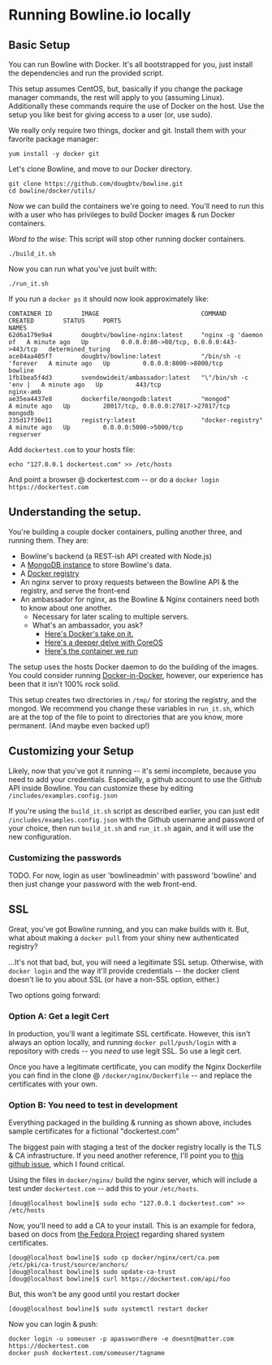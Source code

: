 # Running Bowline.io locally

## Basic Setup

You can run Bowline with Docker. It's all bootstrapped for you, just install the dependencies and run the provided script.

This setup assumes CentOS, but, basically if you change the package manager commands, the rest will apply to you (assuming Linux). Additionally these commands require the use of Docker on the host. Use the setup you like best for giving access to a user (or, use sudo).

We really only require two things, docker and git. Install them with your favorite package manager:

    yum install -y docker git

Let's clone Bowline, and move to our Docker directory.

    git clone https://github.com/dougbtv/bowline.git
    cd bowline/docker/utils/

Now we can build the containers we're going to need. You'll need to run this with a user who has privileges to build Docker images & run Docker containers. 

*Word to the wise*: This script will stop other running docker containers.

    ./build_it.sh

Now you can run what you've just built with:

    ./run_it.sh

If you run a `docker ps` it should now look approximately like:

    CONTAINER ID        IMAGE                            COMMAND                CREATED        STATUS     PORTS                                      NAMES
    62d6a179e9a4        dougbtv/bowline-nginx:latest     "nginx -g 'daemon of   A minute ago   Up         0.0.0.0:80->80/tcp, 0.0.0.0:443->443/tcp   determined_turing   
    ace84aa405f7        dougbtv/bowline:latest           "/bin/sh -c 'forever   A minute ago   Up         0.0.0.0:8000->8000/tcp                     bowline             
    1fb1bea5f4d3        svendowideit/ambassador:latest   "\"/bin/sh -c 'env |   A minute ago   Up         443/tcp                                    nginx-amb           
    ae35ea4437e8        dockerfile/mongodb:latest        "mongod"               A minute ago   Up         28017/tcp, 0.0.0.0:27017->27017/tcp        mongodb             
    235d17f30e11        registry:latest                  "docker-registry"      A minute ago   Up         0.0.0.0:5000->5000/tcp                     regserver           

Add `dockertest.com` to your hosts file:

    echo "127.0.0.1 dockertest.com" >> /etc/hosts

And point a browser @ dockertest.com -- or do a `docker login https://dockertest.com`

## Understanding the setup.

You're building a couple docker containers, pulling another three, and running them. They are:

* Bowline's backend (a REST-ish API created with Node.js)
* A [MongoDB instance](https://registry.hub.docker.com/u/dockerfile/mongodb/) to store Bowline's data.
* A [Docker registry](https://registry.hub.docker.com/_/registry/)
* An nginx server to proxy requests between the Bowline API & the registry, and serve the front-end
* An ambassador for nginx, as the Bowline & Nginx containers need both to know about one another.
  * Necessary for later scaling to multiple servers.
  * What's an ambassador, you ask?
    * [Here's Docker's take on it.](http://docs.docker.com/articles/ambassador_pattern_linking/)
    * [Here's a deeper delve with CoreOS](https://coreos.com/blog/docker-dynamic-ambassador-powered-by-etcd/)
    * [Here's the container we run](https://registry.hub.docker.com/u/svendowideit/ambassador/)

The setup uses the hosts Docker daemon to do the building of the images. You could consider running [Docker-in-Docker](https://github.com/jpetazzo/dind), however, our experience has been that it isn't 100% rock solid.

This setup creates two directories in `/tmp/` for storing the registry, and the mongod. We recommend you change these variables in `run_it.sh`, which are at the top of the file to point to directories that are you know, more permanent. (And maybe even backed up!) 

## Customizing your Setup

Likely, now that you've got it running -- it's semi incomplete, because you need to add your credentials. Especially, a github account to use the Github API inside Bowline. You can customize these by editing `/includes/examples.config.json`

If you're using the `build_it.sh` script as described earlier, you can just edit `/includes/examples.config.json` with the Github username and password of your choice, then run `build_it.sh` and `run_it.sh` again, and it will use the new configuration.

### Customizing the passwords

TODO. For now, login as user 'bowlineadmin' with password 'bowline' and then just change your password with the web front-end.

## SSL

Great, you've got Bowline running, and you can make builds with it. But, what about making a `docker pull` from your shiny new authenticated registry?

...It's not that bad, but, you will need a legitimate SSL setup. Otherwise, with `docker login` and the way it'll provide credentials -- the docker client doesn't lie to you about SSL (or have a non-SSL option, either.)

Two options going forward:

### Option A: Get a legit Cert

In production, you'll want a legitimate SSL certificate. However, this isn't always an option locally, and running `docker pull/push/login` with a repository with creds -- you *need* to use legit SSL. So use a legit cert.

Once you have a legitimate certificate, you can modify the Nginx Dockerfile you can find in the clone @ `/docker/nginx/Dockerfile` -- and replace the certificates with your own.

### Option B: You need to test in development

Everything packaged in the building & running as shown above, includes sample certificates for a fictional "dockertest.com"

The biggest pain with staging a test of the docker registry locally is the TLS & CA infrastructure. If you need another reference, I'll point you to [this github issue](https://github.com/docker/docker-registry/issues/541), which I found critical.

Using the files in `docker/nginx/` build the nginx server, which will include a test under `dockertest.com` -- add this to your `/etc/hosts`.

    [doug@localhost bowline]$ sudo echo "127.0.0.1 dockertest.com" >> /etc/hosts

Now, you'll need to add a CA to your install. This is an example for fedora, based on docs from [the Fedora Project](https://fedoraproject.org/wiki/Features/SharedSystemCertificates:Testing#How_to_add_a_systemwide_CA) regarding shared system certificates.

    [doug@localhost bowline]$ sudo cp docker/nginx/cert/ca.pem /etc/pki/ca-trust/source/anchors/
    [doug@localhost bowline]$ sudo update-ca-trust
    [doug@localhost bowline]$ curl https://dockertest.com/api/foo

But, this won't be any good until you restart docker

    [doug@localhost bowline]$ sudo systemctl restart docker

Now you can login & push:

    docker login -u someuser -p apasswordhere -e doesnt@matter.com https://dockertest.com
    docker push dockertest.com/someuser/tagname